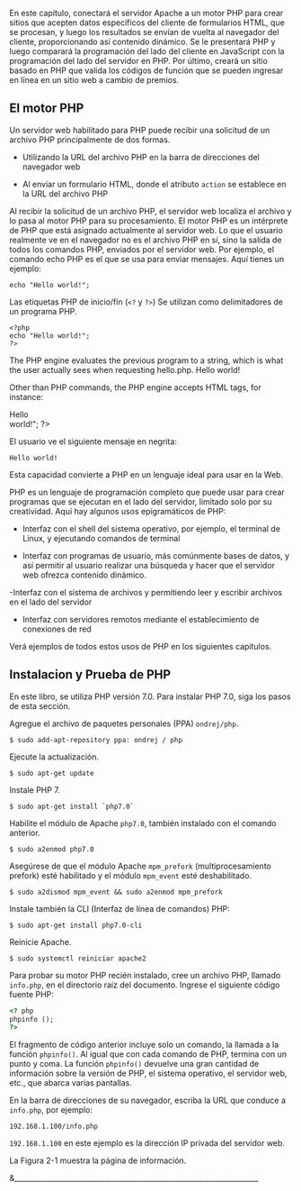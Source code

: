 
En este capítulo, conectará el servidor Apache a un motor PHP para 
crear sitios que acepten datos específicos del cliente de formularios 
HTML, que se procesan, y luego los resultados se envían de vuelta 
al navegador del cliente, proporcionando así contenido dinámico. Se 
le presentará PHP y luego comparará la programación del lado del cliente 
en JavaScript con la programación del lado del servidor en PHP. Por 
último, creará un sitio basado en PHP que valida los códigos de función 
que se pueden ingresar en línea en un sitio web a cambio de premios.


## El motor PHP

Un servidor web habilitado para PHP puede recibir una solicitud de un 
archivo PHP principalmente de dos formas.

- Utilizando la URL del archivo PHP en la barra de direcciones del 
navegador web

- Al enviar un formulario HTML, donde el atributo `action` se establece 
en la URL del archivo PHP

Al recibir la solicitud de un archivo PHP, el servidor web localiza el 
archivo y lo pasa al motor PHP para su procesamiento. El motor PHP es 
un intérprete de PHP que está asignado actualmente al servidor web. Lo 
que el usuario realmente ve en el navegador no es el archivo PHP en sí, 
sino la salida de todos los comandos PHP, enviados por el servidor web. 
Por ejemplo, el comando echo PHP es el que se usa para enviar mensajes. 
Aquí tienes un ejemplo:

```
echo "Hello world!";
```

Las etiquetas PHP de inicio/fin (`<?` y `?>`) Se utilizan como delimitadores 
de un programa PHP.


```
<?php
echo "Hello world!";
?>
```


The PHP engine evaluates the previous program to a string, which is what the user actually sees when requesting hello.php.
Hello world!

Other than PHP commands, the PHP engine accepts HTML tags, for instance:
<?php
echo "<b>Hello <br>world!</b>";
?>

El usuario ve el siguiente mensaje en negrita:

```
Hello world!
```


Esta capacidad convierte a PHP en un lenguaje ideal para usar en la Web.

PHP es un lenguaje de programación completo que puede usar para crear 
programas que se ejecutan en el lado del servidor, limitado solo por 
su creatividad. Aquí hay algunos usos epigramáticos de PHP:

- Interfaz con el shell del sistema operativo, por ejemplo, el terminal 
de Linux, y ejecutando comandos de terminal

- Interfaz con programas de usuario, más comúnmente bases de datos, y 
así permitir al usuario realizar una búsqueda y hacer que el servidor 
web ofrezca contenido dinámico.

-Interfaz con el sistema de archivos y permitiendo leer y escribir 
archivos en el lado del servidor

- Interfaz con servidores remotos mediante el establecimiento de 
conexiones de red

Verá ejemplos de todos estos usos de PHP en los siguientes capítulos.



## Instalacion y Prueba de PHP


En este libro, se utiliza PHP versión 7.0. Para instalar PHP 7.0, siga 
los pasos de esta sección.


Agregue el archivo de paquetes personales (PPA) `ondrej/php`.


```terminal
$ sudo add-apt-repository ppa: ondrej / php
```


Ejecute la actualización.


```terminal
$ sudo apt-get update
```


Instale PHP 7.


```terminal
$ sudo apt-get install `php7.0`
```



Habilite el módulo de Apache `php7.0`, también instalado con el comando 
anterior.


```terminal
$ sudo a2enmod php7.0
```



Asegúrese de que el módulo Apache `mpm_prefork` (multiprocesamiento prefork) 
esté habilitado y el módulo `mpm_event` esté deshabilitado.


```terminal
$ sudo a2dismod mpm_event && sudo a2enmod mpm_prefork
```



Instale también la CLI (Interfaz de línea de comandos) PHP:



```terminal
$ sudo apt-get install php7.0-cli
```


Reinicie Apache.


```terminal
$ sudo systemctl reiniciar apache2
```



Para probar su motor PHP recién instalado, cree un archivo PHP, llamado 
`info.php`, en el directorio raíz del documento. Ingrese el siguiente 
código fuente PHP:


```html
<? php
phpinfo ();
?>
```


El fragmento de código anterior incluye solo un comando, la llamada a 
la función `phpinfo()`. Al igual que con cada comando de PHP, termina 
con un punto y coma. La función `phpinfo()` devuelve una gran cantidad 
de información sobre la versión de PHP, el sistema operativo, el 
servidor web, etc., que abarca varias pantallas.


En la barra de direcciones de su navegador, escriba la URL que conduce 
a `info.php`, por ejemplo:


```
192.168.1.100/info.php
```

`192.168.1.100` en este ejemplo es la dirección IP privada del servidor 
web.

La Figura 2-1 muestra la página de información.


&____________________________________________________________________
